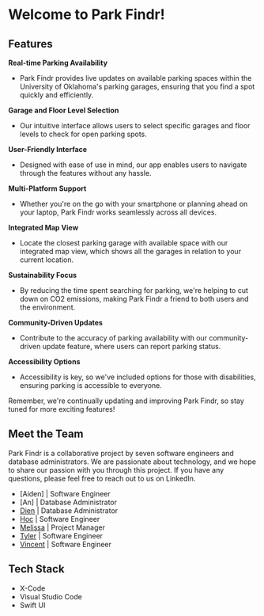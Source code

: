 # Welcome to Park Findr!


## Features

**Real-time Parking Availability**  
- Park Findr provides live updates on available parking spaces within the University of Oklahoma's parking garages, ensuring that you find a spot quickly and efficiently.

**Garage and Floor Level Selection**  
- Our intuitive interface allows users to select specific garages and floor levels to check for open parking spots.

**User-Friendly Interface**  
- Designed with ease of use in mind, our app enables users to navigate through the features without any hassle.

**Multi-Platform Support**  
- Whether you're on the go with your smartphone or planning ahead on your laptop, Park Findr works seamlessly across all devices.

**Integrated Map View**  
- Locate the closest parking garage with available space with our integrated map view, which shows all the garages in relation to your current location.

**Sustainability Focus**  
- By reducing the time spent searching for parking, we're helping to cut down on CO2 emissions, making Park Findr a friend to both users and the environment.

**Community-Driven Updates**  
- Contribute to the accuracy of parking availability with our community-driven update feature, where users can report parking status.

**Accessibility Options**  
- Accessibility is key, so we've included options for those with disabilities, ensuring parking is accessible to everyone.

Remember, we're continually updating and improving Park Findr, so stay tuned for more exciting features!


## Meet the Team
Park Findr is a collaborative project by seven software engineers and database administrators. We are passionate about technology, and we hope to share our passion with you through this project. If you have any questions, please feel free to reach out to us on LinkedIn.
- [Aiden] | Software Engineer
- [An] | Database Administrator
- [Dien](https://www.linkedin.com/in/dien-mai-0067ba24b/) | Database Administrator
- [Hoc](https://www.linkedin.com/in/hoc-nguyen/) | Software Engineer
- [Melissa](https://www.linkedin.com/in/melissa-ng-724736284) | Project Manager
- [Tyler](https://www.linkedin.com/in/tyler-vuong/) | Software Engineer
- [Vincent](https://www.linkedin.com/in/vincenttran-swe/) | Software Engineer

## Tech Stack
- X-Code
- Visual Studio Code
- Swift UI
